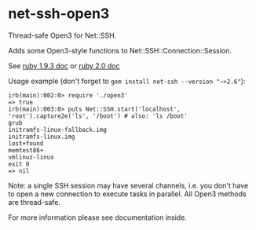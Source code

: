 net-ssh-open3
=============

Thread-safe Open3 for Net::SSH.

Adds some Open3-style functions to Net::SSH::Connection::Session.

See [ruby 1.9.3 doc](http://www.ruby-doc.org/stdlib-1.9.3/libdoc/open3/rdoc/Open3.html)
or [ruby 2.0 doc](http://www.ruby-doc.org/stdlib-2.0/libdoc/open3/rdoc/Open3.html)

Usage example (don't forget to `gem install net-ssh --version "~>2.6"`):

    irb(main):002:0> require './open3'
    => true
    irb(main):003:0> puts Net::SSH.start('localhost', 'root').capture2e('ls', '/boot') # also: 'ls /boot'
	grub
	initramfs-linux-fallback.img
	initramfs-linux.img
	lost+found
	memtest86+
	vmlinuz-linux
	exit 0
	=> nil

Note: a single SSH session may have several channels, i.e. you don't have to open a new connection to execute tasks in parallel.
All Open3 methods are thread-safe.

For more information please see documentation inside.
